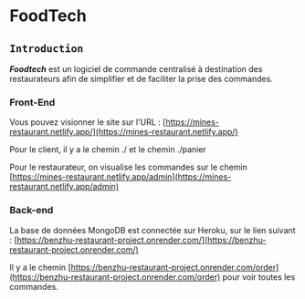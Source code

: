 # FoodTech

## `Introduction`

**_Foodtech_** est un logiciel de commande centralisé à destination des restaurateurs afin de simplifier et de faciliter la prise des commandes.

### Front-End

Vous pouvez visionner le site sur l'URL : [https://mines-restaurant.netlify.app/](https://mines-restaurant.netlify.app/)

Pour le client, il y a le chemin ./ et le chemin ./panier

Pour le restaurateur, on visualise les commandes sur le chemin [https://mines-restaurant.netlify.app/admin](https://mines-restaurant.netlify.app/admin)

### Back-end

La base de données MongoDB est connectée sur Heroku, sur le lien suivant : [https://benzhu-restaurant-project.onrender.com/](https://benzhu-restaurant-project.onrender.com/)

Il y a le chemin [https://benzhu-restaurant-project.onrender.com/order](https://benzhu-restaurant-project.onrender.com/order) pour voir toutes les commandes.
